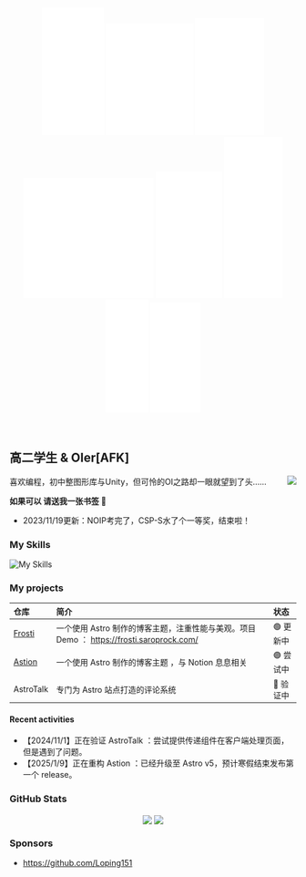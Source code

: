 <p align="center"> 
  <img src="./images/1.svg" alt="S">
  <img src="./images/2.svg" alt="u">
  <img src="./images/3.svg" alt="n">
  <img src="./images/4.svg" alt="M">
  <img src="./images/5.svg" alt="a">
  <img src="./images/6.svg" alt="p">
  <img src="./images/7.svg" alt="l">
  <img src="./images/8.svg" alt="e">
</p>

<br />

## 高二学生 & OIer[AFK]

<img align="right" src="https://count.getloli.com/get/@:EveSunMaple?theme=rule34">

喜欢编程，初中整图形库与Unity，但可怜的OI之路却一眼就望到了头……

**如果可以 请送我一张书签 🔖**

* 2023/11/19更新：NOIP考完了，CSP-S水了个一等奖，结束啦！

### My Skills

![My Skills](https://skillicons.dev/icons?i=cpp,astro,md,js,ts)

### My projects

| 仓库 | 简介 | 状态 |
| :--- | :--- | :--- |
| [Frosti](https://github.com/EveSunMaple/Frosti) | 一个使用 Astro 制作的博客主题，注重性能与美观。项目 Demo ： https://frosti.saroprock.com/ | 🟢 更新中 |
| [Astion](https://github.com/EveSunMaple/astion-static) | 一个使用 Astro 制作的博客主题 ，与 Notion 息息相关 |  🟣 尝试中 |
| AstroTalk | 专门为 Astro 站点打造的评论系统 |  🔵 验证中 |

#### Recent activities

- 【2024/11/1】正在验证 AstroTalk ：尝试提供传递组件在客户端处理页面，但是遇到了问题。
- 【2025/1/9】正在重构 Astion ：已经升级至 Astro v5，预计寒假结束发布第一个 release。

### GitHub Stats

<p align="center">
  <img align="center" width="430" src="https://github-readme-stats.vercel.app/api?username=EveSunMaple&theme=github_dark&show_icons=true&show=reviews&hide_title=true&hide=contribs&hide_border=true" />
  <img align="center" width="400" src="https://streak-stats.demolab.com?user=EveSunMaple&theme=github-dark-blue&date_format=%5BY.%5Dn.j&hide_border=true" />
</p>

### Sponsors

- https://github.com/Loping151
